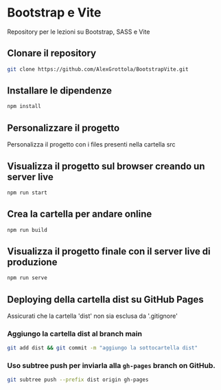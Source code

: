# Bootstrap e Vite
Repository per le lezioni su Bootstrap, SASS e Vite

## Clonare il repository
```bash
git clone https://github.com/AlexGrottola/BootstrapVite.git
```

## Installare le dipendenze
```bash
npm install
```

## Personalizzare il progetto
Personalizza il progetto con i files presenti nella cartella src

## Visualizza il progetto sul browser creando un server live
```bash
npm run start
```

## Crea la cartella per andare online
```bash
npm run build
```

## Visualizza il progetto finale con il server live di produzione
```bash
npm run serve
```

## Deploying della cartella dist su GitHub Pages
Assicurati che la cartella 'dist' non sia esclusa da '.gitignore'

### Aggiungo la cartella dist al branch main
```bash
git add dist && git commit -m "aggiungo la sottocartella dist"
```
### Uso subtree push per inviarla alla  `gh-pages` branch on GitHub.
```bash
git subtree push --prefix dist origin gh-pages
```

